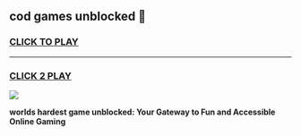 
## cod games unblocked 👋
<h3>
<a href="https://premium.freeplayer.one?title=cod_games_unblocked&ref=13F">CLICK TO PLAY</a></h3>
<hr>

<h3>
<a href="https://premium.freeplayer.one?title=cod_games_unblocked&ref=13F">CLICK 2 PLAY</a>
  
</h3>

<a href="https://premium.freeplayer.one?title=cod_games_unblocked&ref=12F/"><img src="https://clearcache.store/games.png"></a>


**worlds hardest game unblocked: Your Gateway to Fun and Accessible Online Gaming**
